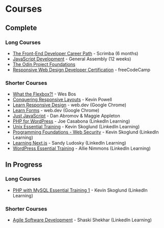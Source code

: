 # Courses

## Complete

### Long Courses

- [The Front-End Developer Career Path](https://scrimba.com/learn/frontend) - Scrimba (6 months)
- [JavaScript Development](https://generalassemb.ly/education/javascript-development/sydney) - General Assembly (12 weeks)
- [The Odin Project Foundations](https://www.theodinproject.com/paths/foundations/courses/foundations)
- [Responsive Web Design Developer Certification](https://www.freecodecamp.org/certification/mchlol/responsive-web-design) - freeCodeCamp

### Shorter Courses

- [What the Flexbox?!](https://flexbox.io/) - Wes Bos
- [Conquering Responsive Layouts](https://courses.kevinpowell.co/courses/conquering-responsive-layouts) - Kevin Powell
- [Learn Responsive Design](https://web.dev/learn/design/) - web.dev (Google Chrome)
- [Learn Forms](https://web.dev/learn/forms/) - web.dev (Google Chrome)
- [Just JavaScript](https://justjavascript.com/) - Dan Abromov & Maggie Appleton
- [PHP for WordPress](https://www.linkedin.com/learning/php-for-wordpress) - Joe Casabona (LinkedIn Learning)
- [Unix Essential Training](https://www.linkedin.com/learning/unix-essential-training) - Kevin Skoglund (LinkedIn Learning)
- [Programming Foundations - Web Security](https://www.linkedin.com/learning/programming-foundations-web-security-22680062) - Kevin Skoglund (LinkedIn Learning)
- [Learning Next.js](https://www.linkedin.com/learning/learning-next-js) - Sandy Ludosky (LinkedIn Learning)
- [WordPress Essential Training](https://www.linkedin.com/learning/wordpress-essential-training-22616273) - Allie Nimmons (LinkedIn Learning)

## In Progress

### Long Courses

- [PHP with MySQL Essential Training 1](https://www.linkedin.com/learning/php-with-mysql-essential-training-1-the-basics) - Kevin Skoglund (LinkedIn Learning)

### Shorter Courses

- [Agile Software Development](https://www.linkedin.com/learning/agile-software-development) - Shaski Shekhar (LinkedIn Learning)

<!-- ## Paused

### Long Courses

- [The Odin Project Full Stack JavaScript](https://www.theodinproject.com/paths/full-stack-javascript)
- [Beginner JavaScript](https://beginnerjavascript.com/) - Wes Bos

### Shorter Courses

- [CSS Grid](https://cssgrid.io/) - Wes Bos -->
